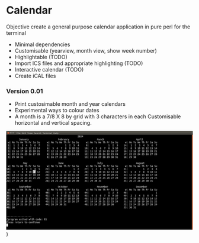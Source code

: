 # Calendar

Objective create a general purpose calendar application in pure perl for the terminal

* Minimal dependencies
* Customisable (yearview, month view, show week number)
* Highlightable (TODO)
* Import ICS files and appropriate highlighting (TODO)
* Interactive calendar  (TODO)
* Create iCAL files

### Version 0.01

* Print custosimable month and year calendars
* Experimental ways to colour dates
* A month is a 7/8 X 8 by grid with 3 characters in each
Customisable horizontal and vertical spacing.

![Version 0.01](https://github.com/saiftynet/dummyrepo/blob/main/Calendar/cal%20v0.01.png))


